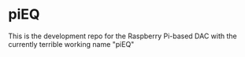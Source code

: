 # piEQ

This is the development repo for the Raspberry Pi-based DAC with the currently terrible working name "piEQ" 
